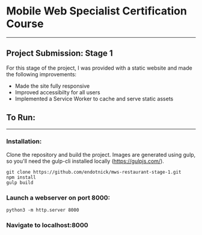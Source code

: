 # Mobile Web Specialist Certification Course
---
## Project Submission: Stage 1

For this stage of the project, I was provided with a static website and made the following improvements:
- Made the site fully responsive
- Improved accessibilty for all users
- Implemented a Service Worker to cache and serve static assets

## To Run:
---
### Installation:
Clone the repository and build the project. Images are generated using gulp, so you'll need the gulp-cli installed locally (https://gulpjs.com/).

    git clone https://github.com/endotnick/mws-restaurant-stage-1.git
    npm install
    gulp build
### Launch a webserver on port 8000:

    python3 -m http.server 8000   
### Navigate to localhost:8000
